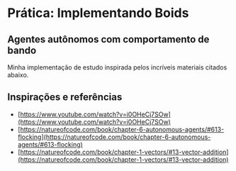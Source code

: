 # Prática: Implementando Boids
## Agentes autônomos com comportamento de bando

Minha implementação de estudo inspirada pelos incríveis materiais citados abaixo.

## Inspirações e referências

* [https://www.youtube.com/watch?v=i0OHeCj7SOw](https://www.youtube.com/watch?v=i0OHeCj7SOw)
* [https://natureofcode.com/book/chapter-6-autonomous-agents/#613-flocking](https://natureofcode.com/book/chapter-6-autonomous-agents/#613-flocking)
* [https://natureofcode.com/book/chapter-1-vectors/#13-vector-addition](https://natureofcode.com/book/chapter-1-vectors/#13-vector-addition)
